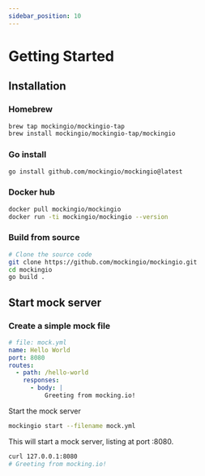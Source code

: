 ```yaml
---
sidebar_position: 10
---
```


# Getting Started

## Installation

### Homebrew

```bash
brew tap mockingio/mockingio-tap
brew install mockingio/mockingio-tap/mockingio
```

### Go install

```bash
go install github.com/mockingio/mockingio@latest
```

### Docker hub

```bash
docker pull mockingio/mockingio
docker run -ti mockingio/mockingio --version
```

### Build from source

```bash
# Clone the source code
git clone https://github.com/mockingio/mockingio.git
cd mockingio
go build .
```

## Start mock server

### Create a simple mock file

```yaml
# file: mock.yml
name: Hello World
port: 8080
routes:
  - path: /hello-world
    responses:
      - body: |
          Greeting from mocking.io!
```

Start the mock server

```bash
mockingio start --filename mock.yml
```

This will start a mock server, listing at port :8080. 

```bash
curl 127.0.0.1:8080
# Greeting from mocking.io!
```
